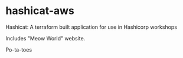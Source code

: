 # hashicat-aws
Hashicat: A terraform built application for use in Hashicorp workshops

Includes "Meow World" website.

Po-ta-toes